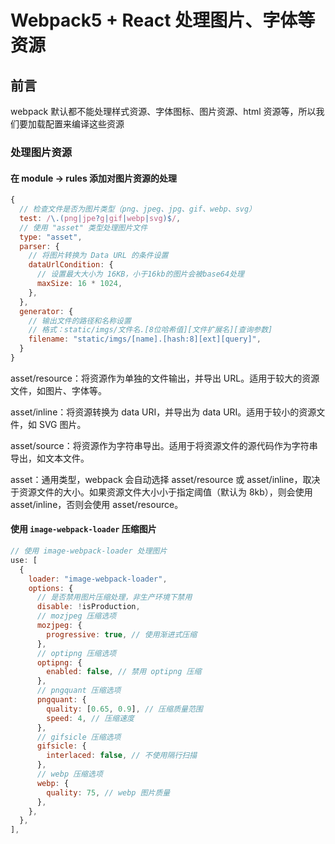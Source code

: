 # Webpack5 + React 处理图片、字体等资源

## 前言

webpack 默认都不能处理样式资源、字体图标、图片资源、html 资源等，所以我们要加载配置来编译这些资源

### 处理图片资源

#### 在 module -> rules 添加对图片资源的处理

```js
{
  // 检查文件是否为图片类型（png、jpeg、jpg、gif、webp、svg）
  test: /\.(png|jpe?g|gif|webp|svg)$/,
  // 使用 "asset" 类型处理图片文件
  type: "asset",
  parser: {
    // 将图片转换为 Data URL 的条件设置
    dataUrlCondition: {
      // 设置最大大小为 16KB，小于16kb的图片会被base64处理
      maxSize: 16 * 1024,
    },
  },
  generator: {
    // 输出文件的路径和名称设置
    // 格式：static/imgs/文件名.[8位哈希值][文件扩展名][查询参数]
    filename: "static/imgs/[name].[hash:8][ext][query]",
  }
}
```

asset/resource：将资源作为单独的文件输出，并导出 URL。适用于较大的资源文件，如图片、字体等。

asset/inline：将资源转换为 data URI，并导出为 data URI。适用于较小的资源文件，如 SVG 图片。

asset/source：将资源作为字符串导出。适用于将资源文件的源代码作为字符串导出，如文本文件。

asset：通用类型，webpack 会自动选择 asset/resource 或 asset/inline，取决于资源文件的大小。如果资源文件大小小于指定阈值（默认为 8kb），则会使用 asset/inline，否则会使用 asset/resource。

#### 使用 `image-webpack-loader` 压缩图片

```js
// 使用 image-webpack-loader 处理图片
use: [
  {
    loader: "image-webpack-loader",
    options: {
      // 是否禁用图片压缩处理，非生产环境下禁用
      disable: !isProduction,
      // mozjpeg 压缩选项
      mozjpeg: {
        progressive: true, // 使用渐进式压缩
      },
      // optipng 压缩选项
      optipng: {
        enabled: false, // 禁用 optipng 压缩
      },
      // pngquant 压缩选项
      pngquant: {
        quality: [0.65, 0.9], // 压缩质量范围
        speed: 4, // 压缩速度
      },
      // gifsicle 压缩选项
      gifsicle: {
        interlaced: false, // 不使用隔行扫描
      },
      // webp 压缩选项
      webp: {
        quality: 75, // webp 图片质量
      },
    },
  },
],
```